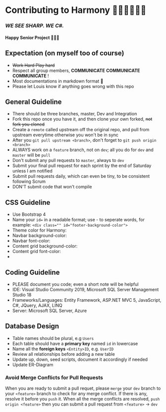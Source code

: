# Contributing to **Harmony** :musical_score::musical_keyboard::microphone::saxophone::trumpet::guitar:
### *WE SEE SHARP. WE C#.*

#### Happy Senior Project :slightly_smiling_face::slightly_smiling_face::slightly_smiling_face:

## Expectation (on myself too of course)
* ~~Work Hard Play hard~~ 
* Respect all group members, **COMMUNICATE** **COMMUNICATE** **COMMUNICATE** !
* Most documentations in markdown format :newspaper:
* Please let Louis know if anything goes wrong with this repo

## General Guideline
* There should be three branches, master, Dev and Integration
* Fork this repo once you have it, and then clone your own forked, ~~not fork you cloned~~
* Create a `remote` called upstream off the original repo, and pull from upstream everytime otherwise you won't be in sync
* After you `git pull upstream <branch>`, don't forget to `git push origin <branch>`
* ALWAYS work on a `feature` branch, not on `dev`; all you do for `dev` and `master` will be `pull`
* Don't submit any pull requests to `master`, always to `dev`
* Submit your final pull request for each sprint by the end of Saturday unless I am notified
* Submit pull requests daily, which can even be tiny, to be consistent following Scrum
* DON'T submit code that won't compile

## CSS Guideline
* Use Bootstrap 4
* Name your `id=` in a readable format; use - to seperate words, for example: `<div class="" id="footer-background-color">`
* Theme color for Harmony: 
* Navbar background-color:
* Navbar font-color:
* Content grid background-color:
* Content grid font-color:
* 

## Coding Guideline
* PLEASE document you code; even a short note will be helpful
* IDE: Visual Studio Community 2019, Microsoft SQL Server Management Studio 18
* Frameworks/Languages: Entity Framework, ASP.NET MVC 5, JavaScript, C#, JQuery, AJAX, LINQ
* Server: Microsoft SQL Server, Azure

## Database Design
* Table names should be plural, e.g `Users`
* Each table should have a **primary key** named `id` in lowercase
* Name all the **foreign keys** `<Entity>ID`, e.g. `UserID`
* Review all relationships before adding a new table
* Update up, down, seed scripts, document it accordingly if needed
* Update ER-Diagram

### Avoid Merge Conflicts for Pull Requests
When you are ready to submit a pull requet, please `merge` your `dev` branch to your `<feature>` branch to check for any merge conflict. If there is any, resolve it before you `push` it. When all the merge conflicts are resolved, `push origin <feature>` then you can submit a pull request from `<feature>` -> `dev`
